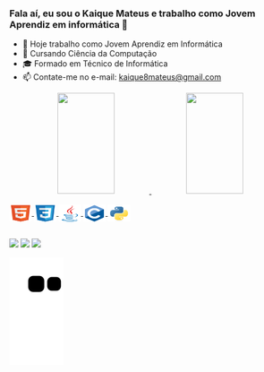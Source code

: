 ### Fala aí, eu sou o Kaique Mateus e trabalho como Jovem Aprendiz em informática 👋

- 🔭 Hoje trabalho como Jovem Aprendiz em Informática
- 🌱 Cursando Ciência da Computação
- 🎓 Formado em Técnico de Informática
- 📫 Contate-me no e-mail: kaique8mateus@gmail.com


<div align="center">
  <a href="https://github.com/KaiqueMateus">
  <img height="180em" width="45%" src="https://github-readme-stats.vercel.app/api?username=KaiqueMateus&show_icons=true&theme=dracula&include_all_commits=true&count_private=true"/>
  <img height="180em" width="45%" src="https://github-readme-stats.vercel.app/api/top-langs/?username=KaiqueMateus&layout=compact&langs_count=7&theme=dracula"/>
</div>
<div style="display: inline_block"><br>
  <img align="center" alt="Kiq-HTML" height="30" width="40" src="https://raw.githubusercontent.com/devicons/devicon/master/icons/html5/html5-original.svg">
  <img align="center" alt="Kiq-CSS" height="30" width="40" src="https://raw.githubusercontent.com/devicons/devicon/master/icons/css3/css3-original.svg">
  <img align="center" alt="Kiq-Java" height="30" width="40" src="https://raw.githubusercontent.com/devicons/devicon/master/icons/java/java-original.svg">
  <img align="center" alt="Kiq-C" height="30" width="40" src="https://raw.githubusercontent.com/devicons/devicon/master/icons/c/c-original.svg">
  <img align="center" alt="Kiq-Python" height="30" width="40" src="https://raw.githubusercontent.com/devicons/devicon/master/icons/python/python-original.svg">
</div>
  
  ##
 
<div> 
  <a href="https://instagram.com/crvg_kiqi" target="_blank"><img src="https://img.shields.io/badge/-Instagram-%23E4405F?style=for-the-badge&logo=instagram&logoColor=white" target="_blank"></a>
  <a href = "mailto:kaique8mateus@gmail.com"><img src="https://img.shields.io/badge/-Gmail-%23333?style=for-the-badge&logo=gmail&logoColor=white" target="_blank"></a>
  <a href="https://www.linkedin.com/in/kaique-mateus-de-souza-0baa83238/" target="_blank"><img src="https://img.shields.io/badge/-LinkedIn-%230077B5?style=for-the-badge&logo=linkedin&logoColor=white" target="_blank"></a> 
 
  ![Snake animation](https://github.com/rafaballerini/rafaballerini/blob/output/github-contribution-grid-snake.svg)
 
</div>
